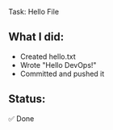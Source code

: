 Task: Hello File

## What I did:
- Created hello.txt
- Wrote "Hello DevOps!"
- Committed and pushed it

## Status:
✅ Done
